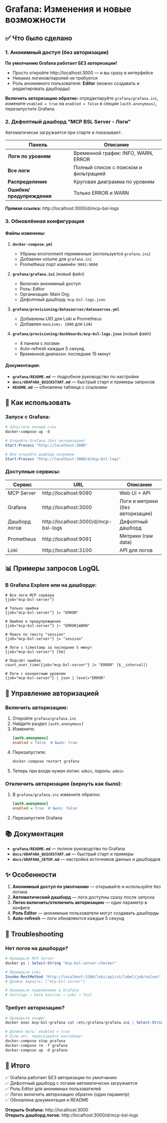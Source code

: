 # Grafana: Изменения и новые возможности

## ✅ Что было сделано

### 1. Анонимный доступ (без авторизации)

**По умолчанию Grafana работает БЕЗ авторизации!**

- Просто откройте http://localhost:3000 — и вы сразу в интерфейсе
- Никаких логинов/паролей не требуется
- Роль анонимного пользователя: **Editor** (можно создавать и редактировать дашборды)

**Включить авторизацию обратно:** отредактируйте `grafana/grafana.ini`, измените `enabled = true` на `enabled = false` в секции `[auth.anonymous]`, перезапустите Grafana.

### 2. Дефолтный дашборд "MCP BSL Server - Логи"

Автоматически загружается при старте и показывает:

| Панель | Описание |
|--------|----------|
| **Логи по уровням** | Временной график: INFO, WARN, ERROR |
| **Все логи** | Полный список с поиском и фильтрацией |
| **Распределение** | Круговая диаграмма по уровням |
| **Ошибки/предупреждения** | Только ERROR и WARN |

**Прямая ссылка:** http://localhost:3000/d/mcp-bsl-logs

### 3. Обновлённая конфигурация

#### Файлы изменены:

1. **`docker-compose.yml`**
   - Убраны environment переменные (используется `grafana.ini`)
   - Добавлен volume для `grafana.ini`
   - Prometheus порт изменён: `9091:9090`

2. **`grafana/grafana.ini`** (новый файл)
   - Включен анонимный доступ
   - Роль: Editor
   - Организация: Main Org.
   - Дефолтный дашборд: `mcp-bsl-logs.json`

3. **`grafana/provisioning/datasources/datasources.yml`**
   - Добавлены UID для Loki и Prometheus
   - Добавлен `maxLines: 1000` для Loki

4. **`grafana/provisioning/dashboards/mcp-bsl-logs.json`** (новый файл)
   - 4 панели с логами
   - Auto-refresh каждые 5 секунд
   - Временной диапазон: последние 15 минут

#### Документация:

- **`grafana/README.md`** — подробное руководство по настройке
- **`docs/GRAFANA_QUICKSTART.md`** — быстрый старт и примеры запросов
- **`README.md`** — обновлена таблица с ссылками

## 🚀 Как использовать

### Запуск с Grafana:

```powershell
# Запустите полный стек
docker-compose up -d

# Откройте Grafana (без авторизации)
Start-Process "http://localhost:3000"

# Или откройте дашборд напрямую
Start-Process "http://localhost:3000/d/mcp-bsl-logs"
```

### Доступные сервисы:

| Сервис | URL | Описание |
|--------|-----|----------|
| MCP Server | http://localhost:9090 | Web UI + API |
| Grafana | http://localhost:3000 | Логи и метрики (без авторизации) |
| Дашборд логов | http://localhost:3000/d/mcp-bsl-logs | Дефолтный дашборд |
| Prometheus | http://localhost:9091 | Метрики (raw data) |
| Loki | http://localhost:3100 | API для логов |

## 📊 Примеры запросов LogQL

### В Grafana Explore или на дашборде:

```logql
# Все логи MCP сервера
{job="mcp-bsl-server"}

# Только ошибки
{job="mcp-bsl-server"} |= "ERROR"

# Ошибки и предупреждения
{job="mcp-bsl-server"} |~ "ERROR|WARN"

# Поиск по тексту "session"
{job="mcp-bsl-server"} |= "session"

# Логи с timestamp за последние 5 минут
{job="mcp-bsl-server"} [5m]

# Подсчёт ошибок
count_over_time({job="mcp-bsl-server"} |= "ERROR" [$__interval])

# Логи с конкретным уровнем
{job="mcp-bsl-server"} | json | level="ERROR"
```

## 🔧 Управление авторизацией

### Включить авторизацию:

1. Откройте `grafana/grafana.ini`
2. Найдите раздел `[auth.anonymous]`
3. Измените:
   ```ini
   [auth.anonymous]
   enabled = false  # Было: true
   ```
4. Перезапустите:
   ```powershell
   docker-compose restart grafana
   ```
5. Теперь при входе нужен логин: `admin`, пароль: `admin`

### Отключить авторизацию (вернуть как было):

1. В `grafana/grafana.ini` измените обратно:
   ```ini
   [auth.anonymous]
   enabled = true  # Было: false
   ```
2. Перезапустите Grafana

## 📚 Документация

- **`grafana/README.md`** — полное руководство по Grafana
- **`docs/GRAFANA_QUICKSTART.md`** — быстрый старт и примеры
- **`docs/GRAFANA_SETUP.md`** — настройка источников данных и дашбордов

## ✨ Особенности

1. **Анонимный доступ по умолчанию** — открывайте и используйте без логина
2. **Автоматический дашборд** — логи доступны сразу после запуска
3. **Легко включить/отключить авторизацию** — один параметр в конфиге
4. **Роль Editor** — анонимные пользователи могут создавать дашборды
5. **Auto-refresh** — логи обновляются каждые 5 секунд

## 🐛 Troubleshooting

### Нет логов на дашборде?

```powershell
# Проверьте MCP Server
docker ps | Select-String "mcp-bsl-server-checker"

# Проверьте Loki
Invoke-RestMethod "http://localhost:3100/loki/api/v1/label/job/values"
# Должно вернуть: ["mcp-bsl-server"]

# Проверьте подключение в Grafana
# Settings → Data Sources → Loki → Test
```

### Требует авторизацию?

```powershell
# Проверьте конфиг
docker exec mcp-bsl-grafana cat /etc/grafana/grafana.ini | Select-String "auth.anonymous"

# Должно быть: enabled = true
# Если нет, пересоздайте контейнер:
docker-compose stop grafana
docker-compose rm -f grafana
docker-compose up -d grafana
```

## 📝 Итого

✅ Grafana работает БЕЗ авторизации по умолчанию  
✅ Дефолтный дашборд с логами автоматически загружается  
✅ Роль Editor для анонимных пользователей  
✅ Легко включить авторизацию обратно (один параметр)  
✅ Обновлена документация и README  

**Открыть Grafana:** http://localhost:3000  
**Открыть дашборд логов:** http://localhost:3000/d/mcp-bsl-logs

